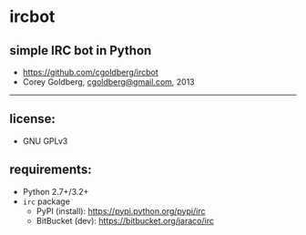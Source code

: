 ircbot
======

simple IRC bot in Python
------------------------
* https://github.com/cgoldberg/ircbot
* Corey Goldberg, <cgoldberg@gmail.com>, 2013

----

license:
--------
* GNU GPLv3

requirements:
-------------
* Python 2.7+/3.2+
* `irc` package
  * PyPI (install): https://pypi.python.org/pypi/irc
  * BitBucket (dev): https://bitbucket.org/jaraco/irc
